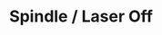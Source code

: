 ---
tag: m0005
codes:
- M5
title: Spindle / Laser Off
long: Wait for moves to complete, then turn off the spindle / laser power and PWM.
notes: 
parameters: 
example: 
examples:
- pre: Turn off the spindle or laser
  code: M5
---